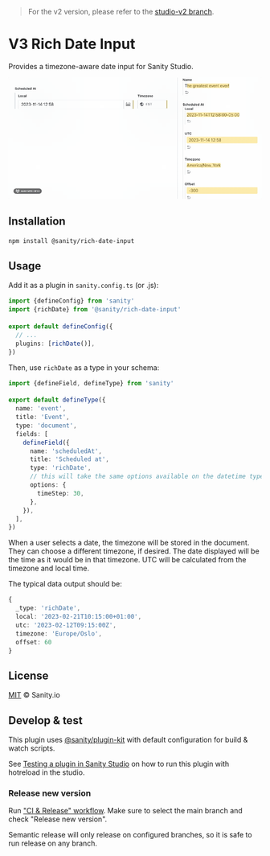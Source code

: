 > For the v2 version, please refer to the [studio-v2 branch](https://github.com/sanity-io/rich-date-input/tree/studio-v2).

# V3 Rich Date Input

Provides a timezone-aware date input for Sanity Studio.

![This is an image](assets/plugin.gif)

## Installation

```sh
npm install @sanity/rich-date-input
```

## Usage

Add it as a plugin in `sanity.config.ts` (or .js):

```ts
import {defineConfig} from 'sanity'
import {richDate} from '@sanity/rich-date-input'

export default defineConfig({
  // ...
  plugins: [richDate()],
})
```

Then, use `richDate` as a type in your schema:

```ts
import {defineField, defineType} from 'sanity'

export default defineType({
  name: 'event',
  title: 'Event',
  type: 'document',
  fields: [
    defineField({
      name: 'scheduledAt',
      title: 'Scheduled at',
      type: 'richDate',
      // this will take the same options available on the datetime type: https://www.sanity.io/docs/datetime-type
      options: {
        timeStep: 30,
      },
    }),
  ],
})
```

When a user selects a date, the timezone will be stored in the document. They can choose a different timezone, if desired. The date displayed will be the time as it would be in that timezone. UTC will be calculated from the timezone and local time.

The typical data output should be:

```ts
{
  _type: 'richDate',
  local: '2023-02-21T10:15:00+01:00',
  utc: '2023-02-12T09:15:00Z',
  timezone: 'Europe/Oslo',
  offset: 60
}
```

## License

[MIT](LICENSE) © Sanity.io

## Develop & test

This plugin uses [@sanity/plugin-kit](https://github.com/sanity-io/plugin-kit)
with default configuration for build & watch scripts.

See [Testing a plugin in Sanity Studio](https://github.com/sanity-io/plugin-kit#testing-a-plugin-in-sanity-studio)
on how to run this plugin with hotreload in the studio.

### Release new version

Run ["CI & Release" workflow](https://github.com/sanity-io/v3-rich-date-input/actions/workflows/main.yml).
Make sure to select the main branch and check "Release new version".

Semantic release will only release on configured branches, so it is safe to run release on any branch.

